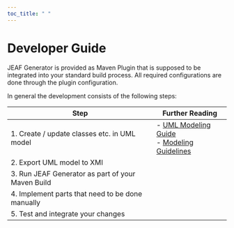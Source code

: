 ```yaml
---
toc_title: " "
---
```


# Developer Guide

JEAF Generator is provided as Maven Plugin that is supposed to be integrated into your standard build process. All required configurations are done through the plugin configuration.

In general the development consists of the following steps:

| Step                                              | Further Reading                                                             |
| ------------------------------------------------- | --------------------------------------------------------------------------- |
| 1. Create / update classes etc. in UML model      | - [UML Modeling Guide](../uml-modeling-guide)<br/>- [Modeling Guidelines]() |
| 2. Export UML model to XMI                        |                                                                             |
| 3. Run JEAF Generator as part of your Maven Build |                                                                             |
| 4. Implement parts that need to be done manually  |                                                                             |
| 5. Test and integrate your changes                |                                                                             |